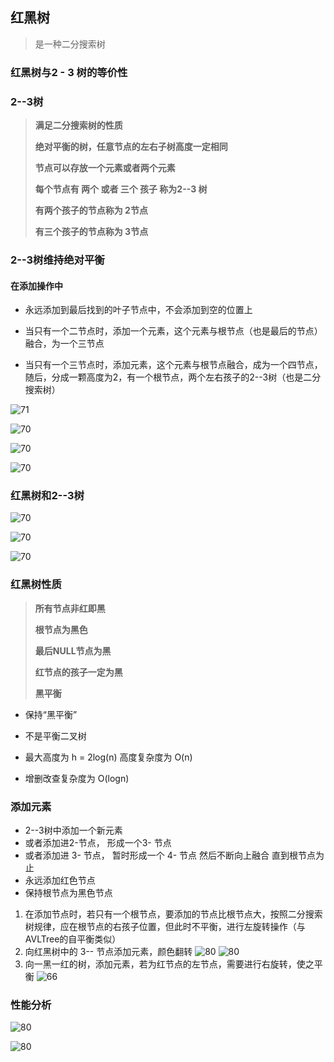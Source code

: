 ## 红黑树

>   是一种二分搜索树

### 红黑树与2 - 3 树的等价性

### 2--3树

>   **满足二分搜索树的性质**
>
>   **绝对平衡的树，任意节点的左右子树高度一定相同**
>
>   **节点可以存放一个元素或者两个元素**
>
>   **每个节点有 两个 或者 三个 孩子  称为2--3 树**
>
>   **有两个孩子的节点称为  2节点**
>
>   **有三个孩子的节点称为  3节点**

### 2--3树维持绝对平衡

#### 在添加操作中

-   永远添加到最后找到的叶子节点中，不会添加到空的位置上

-   当只有一个二节点时，添加一个元素，这个元素与根节点（也是最后的节点）融合，为一个三节点
-   当只有一个三节点时，添加元素，这个元素与根节点融合，成为一个四节点，随后，分成一颗高度为2，有一个根节点，两个左右孩子的2--3树（也是二分搜索树）

![71](../photo/78.jpg)

![70](../photo/77.jpg)

![70](../photo/77.jpg)

![70](../photo/75.jpg)



### 红黑树和2--3树

![70](../photo/74.jpg)

![70](../photo/73.jpg)

![70](../photo/72.jpg)



### 红黑树性质

>   **所有节点非红即黑**
>
>   **根节点为黑色**
>
>   **最后NULL节点为黑**
>
>   **红节点的孩子一定为黑**
>
>   **黑平衡**

-   保持“黑平衡”

-   不是平衡二叉树

-   最大高度为 h = 2log(n)     高度复杂度为 O(n)

-   增删改查复杂度为 O(logn)

### 添加元素

-   2--3树中添加一个新元素
-   或者添加进2-节点， 形成一个3- 节点
-   或者添加进 3- 节点， 暂时形成一个 4- 节点  然后不断向上融合 直到根节点为止
-   永远添加红色节点
-   保持根节点为黑色节点



1.  在添加节点时，若只有一个根节点，要添加的节点比根节点大，按照二分搜索树规律，应在根节点的右孩子位置，但此时不平衡，进行左旋转操作（与AVLTree的自平衡类似）
2.  向红黑树中的 3-- 节点添加元素，颜色翻转
![80](../photo/80.jpg)
![80](../photo/79.jpg)
3.  向一黑一红的树，添加元素，若为红节点的左节点，需要进行右旋转，使之平衡
![66](../photo/69.gif)



### 性能分析

![80](../photo/82.jpg)

![80](../photo/81.jpg)